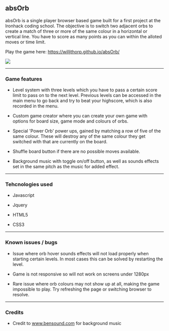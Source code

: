 ## absOrb

absOrb is a single player browser based game built for a first project at the Ironhack coding school. The objective is to switch two adjacent orbs to create a match of three or more of the same colour in a horizontal or vertical line. You have to score as many points as you can within the alloted moves or time limit.

Play the game here: https://willjthorp.github.io/absOrb/

![](https://github.com/willjthorp/absOrb/blob/master/Screenshot_2017-09-01_14-56-37.png?raw=true)

---

### Game features

 - Level system with three levels which you have to pass a certain score limit to pass on to the next level. Previous levels can be accessed in the main menu to go back and try to beat your highscore, which is also recorded in the menu.
 
 - Custom game creator where you can create your own game with options for board size, game mode and colours of orbs.
 
 - Special 'Power Orb' power ups, gained by matching a row of five of the same colour. These will destroy any of the same colour they get switched with that are currently on the board.
 
 - Shuffle board button if there are no possible moves available.
 
 - Background music with toggle on/off button, as well as sounds effects set in the same pitch as the music for added effect.
 
 ---

### Tehcnologies used

  - Javascript 
  
  - Jquery
  
  - HTML5
  
  - CSS3
  
  ---
  
### Known issues / bugs

  - Issue where orb hover sounds effects will not load properly when starting certain levels. In most cases this can be solved by restarting the level.
  
  - Game is not responsive so will not work on screens under 1280px
  
  - Rare issue where orb colours may not show up at all, making the game impossible to play. Try refreshing the page or switching browser to resolve.
  
  ---
   
### Credits

 - Credit to www.bensound.com for background music
